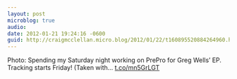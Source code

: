 ```yaml
---
layout: post
microblog: true
audio: 
date: 2012-01-21 19:24:16 -0600
guid: http://craigmcclellan.micro.blog/2012/01/22/t160895520884264960.html
---
```

Photo: Spending my Saturday night working on PrePro for Greg Wells’ EP. Tracking starts Friday! (Taken with... [t.co/mn5GrLGT](http://t.co/mn5GrLGT)
